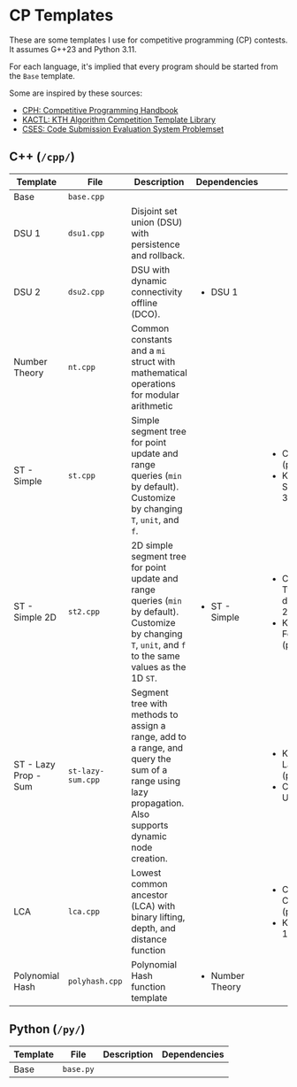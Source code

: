 # CP Templates

These are some templates I use for competitive programming (CP) contests. It assumes G++23 and Python 3.11.

For each language, it's implied that every program should be started from the `Base` template.

Some are inspired by these sources:
- [CPH: Competitive Programming Handbook](https://cses.fi/book/book.pdf)
- [KACTL: KTH Algorithm Competition Template Library](https://github.com/kth-competitive-programming/kactl/blob/main/kactl.pdf)
- [CSES: Code Submission Evaluation System Problemset](https://cses.fi/problemset/)

## C++ (`/cpp/`)
| Template | File | Description | Dependencies | Inspirations |
| - | - | - | - | - |
| Base | `base.cpp` | | | |
| DSU 1 | `dsu1.cpp` | Disjoint set union (DSU) with persistence and rollback. | | |
| DSU 2 | `dsu2.cpp` | DSU with dynamic connectivity offline (DCO). | <ul><li>DSU 1</li></ul> | |
| Number Theory | `nt.cpp` | Common constants and a `mi` struct with mathematical operations for modular arithmetic | | |
| ST - Simple | `st.cpp` | Simple segment tree for point update and range queries (`min` by default). Customize by changing `T`, `unit`, and `f`. | | <ul><li>CPH Segment Tree (pp. 91)</li><li>KACTL SegmentTree.h (pp. 3)</li></ul>
| ST - Simple 2D | `st2.cpp` | 2D simple segment tree for point update and range queries (`min` by default). Customize by changing `T`, `unit`, and `f` to the same values as the 1D `ST`. | <ul><li>ST - Simple</li></ul> | <ul><li>CPH Segment Tree Two-dimensionality (pp. 274)</li><li>KACTL FenwickTree2d.h (pp. 4)</li></ul> |
| ST - Lazy Prop - Sum | `st-lazy-sum.cpp` | Segment tree with methods to assign a range, add to a range, and query the sum of a range using lazy propagation. Also supports dynamic node creation. | | <ul><li>KACTL LazySegmentTree.h (pp. 3)</li><li>CSES (Range Updates and Sums)</li></ul> |
| LCA | `lca.cpp` | Lowest common ancestor (LCA) with binary lifting, depth, and distance function | | <ul><li>CPH Lowest Common Ancestor (pp. 177-180)</li><li>KACTL LCA.h (pp. 15)</li></ul> |
| Polynomial Hash | `polyhash.cpp` | Polynomial Hash function template | <ul><li>Number Theory</li></ul> | |

## Python (`/py/`)
| Template | File | Description | Dependencies |
| - | - | - | - |
| Base | `base.py` | | |